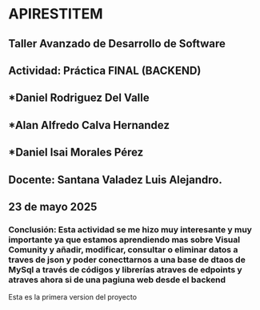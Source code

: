 # APIRESTITEM
## Taller Avanzado de Desarrollo de Software
## Actividad: Práctica FINAL (BACKEND)
## *Daniel Rodriguez Del Valle
## *Alan Alfredo Calva Hernandez
## *Daniel Isai Morales Pérez
## Docente: Santana Valadez Luis Alejandro.
## 23 de mayo 2025
### Conclusión: Esta actividad se me hizo muy interesante y muy importante ya que estamos aprendiendo mas sobre Visual Comunity y añadir, modificar, consultar o eliminar datos a traves de json y poder conecttarnos a una base de dtaos de MySql a través de códigos y librerías atraves de edpoints y atraves ahora si de una pagiuna web desde el backend
Esta es la primera version del proyecto